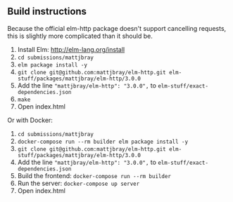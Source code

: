 Build instructions
------------------

Because the official elm-http package doesn't support cancelling requests, this
is slightly more complicated than it should be.

1. Install Elm: http://elm-lang.org/install
2. `cd submissions/mattjbray`
3. `elm package install -y`
4. `git clone git@github.com:mattjbray/elm-http.git elm-stuff/packages/mattjbray/elm-http/3.0.0`
5. Add the line `"mattjbray/elm-http": "3.0.0",` to `elm-stuff/exact-dependencies.json`
6. `make`
7. Open index.html

Or with  Docker:

1. `cd submissions/mattjbray`
2. `docker-compose run --rm builder elm package install -y`
3. `git clone git@github.com:mattjbray/elm-http.git elm-stuff/packages/mattjbray/elm-http/3.0.0`
4. Add the line `"mattjbray/elm-http": "3.0.0",` to `elm-stuff/exact-dependencies.json`
5. Build the frontend: `docker-compose run --rm builder`
6. Run the server: `docker-compose up server`
7. Open index.html